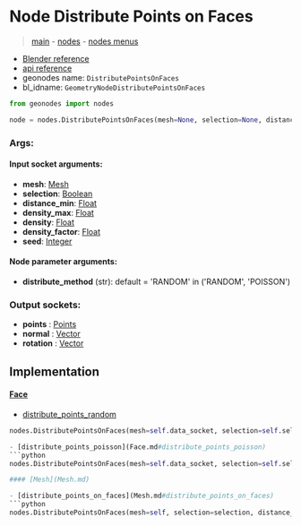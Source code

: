 # Node Distribute Points on Faces

> [main](../structure.md) - [nodes](nodes.md) - [nodes menus](nodes_menus.md)

- [Blender reference](https://docs.blender.org/manual/en/latest/modeling/geometry_nodes/point/distribute_points_on_faces.html)
- [api reference](https://docs.blender.org/api/current/bpy.types.GeometryNodeDistributePointsOnFaces.html)
- geonodes name: `DistributePointsOnFaces`
- bl_idname: `GeometryNodeDistributePointsOnFaces`

```python
from geonodes import nodes

node = nodes.DistributePointsOnFaces(mesh=None, selection=None, distance_min=None, density_max=None, density=None, density_factor=None, seed=None, distribute_method='RANDOM')
```

### Args:

#### Input socket arguments:

- **mesh**: [Mesh](Mesh.md)
- **selection**: [Boolean](Boolean.md)
- **distance_min**: [Float](Float.md)
- **density_max**: [Float](Float.md)
- **density**: [Float](Float.md)
- **density_factor**: [Float](Float.md)
- **seed**: [Integer](Integer.md)

#### Node parameter arguments:

- **distribute_method** (str): default = 'RANDOM' in ('RANDOM', 'POISSON')

### Output sockets:

- **points** : [Points](Points.md)
- **normal** : [Vector](Vector.md)
- **rotation** : [Vector](Vector.md)

## Implementation

#### [Face](Face.md)

 - [distribute_points_random](Face.md#distribute_points_random)
  ```python
  nodes.DistributePointsOnFaces(mesh=self.data_socket, selection=self.selection, distance_min=None, density_max=None, density=density, density_factor=None, seed=seed, distribute_method='RANDOM'  ```

 - [distribute_points_poisson](Face.md#distribute_points_poisson)
  ```python
  nodes.DistributePointsOnFaces(mesh=self.data_socket, selection=self.selection, distance_min=distance_min, density_max=density_max, density=None, density_factor=density_factor, seed=seed, distribute_method='POISSON'  ```

#### [Mesh](Mesh.md)

 - [distribute_points_on_faces](Mesh.md#distribute_points_on_faces)
  ```python
  nodes.DistributePointsOnFaces(mesh=self, selection=selection, distance_min=distance_min, density_max=density_max, density=density, density_factor=density_factor, seed=seed, distribute_method=distribute_method  ```

